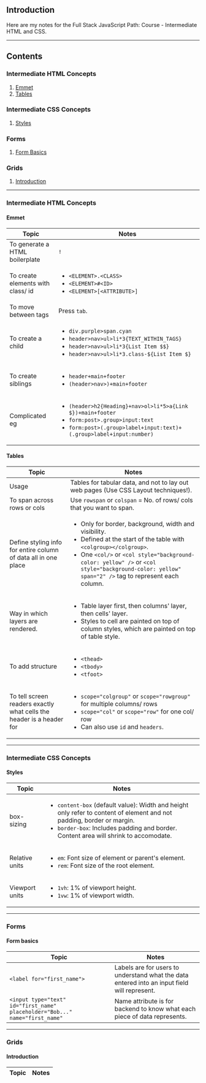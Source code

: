 ## Introduction

Here are my notes for the Full Stack JavaScript Path: Course - Intermediate HTML and CSS.

---
## Contents

### Intermediate HTML Concepts
1. [Emmet](#html-emmet)
2. [Tables](#html-tables)

### Intermediate CSS Concepts
1. [Styles](#css-styles)

### Forms
1. [Form Basics](#form-basics)

### Grids
1. [Introduction](#grids-intro)

---

### Intermediate HTML Concepts

<a id= "html-emmet"></a>
#### Emmet

| Topic | Notes |
|-------|-------|
| To generate a HTML boilerplate | `!` |
| To create elements with class/ id | <ul><li>`<ELEMENT>.<CLASS>`</li><li>`<ELEMENT>#<ID>`</li><li>`<ELEMENT>[<ATTRIBUTE>]`</li></ul> |
| To move between tags | Press `tab`. |
| To create a child | <ul><li>`div.purple>span.cyan`</li><li>`header>nav>ul>li*3{TEXT_WITHIN_TAGS}`</li><li>`header>nav>ul>li*3{List Item $$}`</li><li>`header>nav>ul>li*3.class-${List Item $}`</li></ul> |
| To create siblings | <ul><li>`header+main+footer`</li><li>`(header>nav>)+main+footer`</li></ul> |
| Complicated eg | <ul><li>`(header>h2{Heading}+nav>ol>li*5>a{Link $})+main+footer`</li><li>`form:post>.group>input:text`</li><li>`form:post>(.group>label+input:text)+(.group>label+input:number)`</li></ul>|

<a id= "html-tables"></a>
#### Tables

| Topic | Notes |
|-------|-------|
| Usage | Tables for tabular data, and not to lay out web pages (Use CSS Layout techniques!). |
| To span across rows or cols | Use `rowspan` or `colspan` = No. of rows/ cols that you want to span. |
| Define styling info for entire column of data all in one place | <ul><li>Only for border, background, width and visibility.</li><li>Defined at the start of the table with `<colgroup></colgroup>`.</li><li>One `<col/>` or `<col style="background-color: yellow" />` or `<col style="background-color: yellow" span="2" />` tag to represent each column.</li></ul> |
| Way in which layers are rendered. | <ul><li>Table layer first, then columns' layer, then cells' layer.</li><li>Styles to cell are painted on top of column styles, which are painted on top of table style.</li></ul> |
| To add structure| <ul><li>`<thead>`</li><li>`<tbody>`</li><li>`<tfoot>`</li></ul> |
| To tell screen readers exactly what cells the header is a header for | <ul><li>`scope="colgroup"` or `scope="rowgroup"` for multiple columns/ rows</li><li>`scope="col"` or `scope="row"` for one col/ row</li><li>Can also use `id` and `headers`.</li></ul> |

---

### Intermediate CSS Concepts

<a id= "css-styles"></a>
#### Styles

| Topic | Notes |
|-------|-------|
| box-sizing |<ul><li>`content-box` (default value): Width and height only refer to content of element and not padding, border or margin.</li><li>`border-box`: Includes padding and border. Content area will shrink to accomodate.</li></ul> |
| Relative units | <ul><li>`em`: Font size of element or parent's element.</li><li>`rem`: Font size of the root element.</li></ul> |
| Viewport units | <ul><li>`1vh`: 1% of viewport height.</li><li>`1vw`: 1% of viewport width.</li></ul>|

---

### Forms

<a id= "forms-basics"></a>
#### Form basics

| Topic | Notes |
|-------|-------|
| `<label for="first_name">` | Labels are for users to understand what the data entered into an input field will represent. |
| `<input type="text" id="first_name" placeholder="Bob..." name="first_name"` | Name attribute is for backend to know what each piece of data represents.

---

### Grids

<a id= "grid-intro"></a>
#### Introduction
| Topic | Notes |
|-------|-------|
